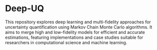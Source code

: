# Deep-UQ
This repository explores deep learning and multi-fidelity approaches for uncertainty quantification using Markov Chain Monte Carlo algorithms. It aims to merge high and low-fidelity models for efficient and accurate estimations, featuring implementations and case studies suitable for researchers in computational science and machine learning.
